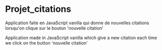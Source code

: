 # Projet_citations

Application faite en JavaScript vanilla qui donne de nouvelles citations lorsqu'on clique sur le bouton 'nouvelle citation'

Application made in JavaScript vanilla which give a new citation each time we click on the button 'nouvelle citation'
